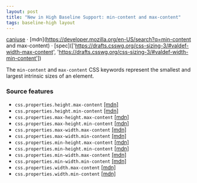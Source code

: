 ```yaml
---
layout: post
title: "New in High Baseline Support: min-content and max-content"
tags: baseline-high layout
---
```


[caniuse](https://caniuse.com/?search=min-max-content) · [mdn](https://developer.mozilla.org/en-US/search?q=min-content and max-content) · [spec](['https://drafts.csswg.org/css-sizing-3/#valdef-width-max-content', 'https://drafts.csswg.org/css-sizing-3/#valdef-width-min-content'])

The `min-content` and `max-content` CSS keywords represent the smallest and largest intrinsic sizes of an element.

### Source features

- ``css.properties.height.max-content`` [[mdn]](https://developer.mozilla.org/en-US/search?q=css.properties.height.max-content)
- ``css.properties.height.min-content`` [[mdn]](https://developer.mozilla.org/en-US/search?q=css.properties.height.min-content)
- ``css.properties.max-height.max-content`` [[mdn]](https://developer.mozilla.org/en-US/search?q=css.properties.max-height.max-content)
- ``css.properties.max-height.min-content`` [[mdn]](https://developer.mozilla.org/en-US/search?q=css.properties.max-height.min-content)
- ``css.properties.max-width.max-content`` [[mdn]](https://developer.mozilla.org/en-US/search?q=css.properties.max-width.max-content)
- ``css.properties.max-width.min-content`` [[mdn]](https://developer.mozilla.org/en-US/search?q=css.properties.max-width.min-content)
- ``css.properties.min-height.max-content`` [[mdn]](https://developer.mozilla.org/en-US/search?q=css.properties.min-height.max-content)
- ``css.properties.min-height.min-content`` [[mdn]](https://developer.mozilla.org/en-US/search?q=css.properties.min-height.min-content)
- ``css.properties.min-width.max-content`` [[mdn]](https://developer.mozilla.org/en-US/search?q=css.properties.min-width.max-content)
- ``css.properties.min-width.min-content`` [[mdn]](https://developer.mozilla.org/en-US/search?q=css.properties.min-width.min-content)
- ``css.properties.width.max-content`` [[mdn]](https://developer.mozilla.org/en-US/search?q=css.properties.width.max-content)
- ``css.properties.width.min-content`` [[mdn]](https://developer.mozilla.org/en-US/search?q=css.properties.width.min-content)
